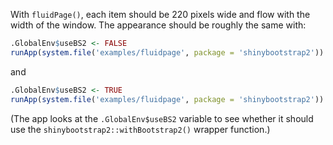 With `fluidPage()`, each item should be 220 pixels wide and flow with the width of the window. The appearance should be roughly the same with:

```R
.GlobalEnv$useBS2 <- FALSE
runApp(system.file('examples/fluidpage', package = 'shinybootstrap2'))
```

and

```R
.GlobalEnv$useBS2 <- TRUE
runApp(system.file('examples/fluidpage', package = 'shinybootstrap2'))
```

(The app looks at the `.GlobalEnv$useBS2` variable to see whether it should use the `shinybootstrap2::withBootstrap2()` wrapper function.)
